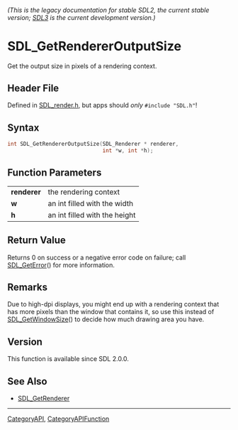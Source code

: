 ###### (This is the legacy documentation for stable SDL2, the current stable version; [SDL3](https://wiki.libsdl.org/SDL3/) is the current development version.)
# SDL_GetRendererOutputSize

Get the output size in pixels of a rendering context.

## Header File

Defined in [SDL_render.h](https://github.com/libsdl-org/SDL/blob/SDL2/include/SDL_render.h), but apps should _only_ `#include "SDL.h"`!

## Syntax

```c
int SDL_GetRendererOutputSize(SDL_Renderer * renderer,
                              int *w, int *h);

```

## Function Parameters

|                  |                               |
| ---------------- | ----------------------------- |
| **renderer**     | the rendering context         |
| **w**            | an int filled with the width  |
| **h**            | an int filled with the height |

## Return Value

Returns 0 on success or a negative error code on failure; call
[SDL_GetError](SDL_GetError)() for more information.

## Remarks

Due to high-dpi displays, you might end up with a rendering context that
has more pixels than the window that contains it, so use this instead of
[SDL_GetWindowSize](SDL_GetWindowSize)() to decide how much drawing area
you have.

## Version

This function is available since SDL 2.0.0.

## See Also

* [SDL_GetRenderer](SDL_GetRenderer)

----
[CategoryAPI](CategoryAPI), [CategoryAPIFunction](CategoryAPIFunction)

